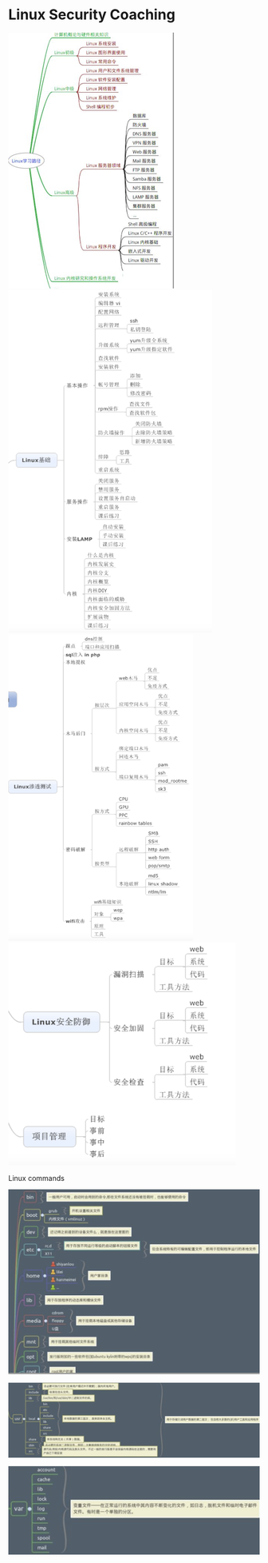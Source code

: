 # Linux Security Coaching

<img src="img/image-20230920145644548.png" alt="image-20230920145644548" style="zoom:50%;" />

<img src="img/image-20230920144814733.png" alt="image-20230920144814733" style="zoom:67%;" />

<img src="img/image-20230920144907128.png" alt="image-20230920144907128" style="zoom:60%;" />

<img src="img/image-20230920144952795.png" alt="image-20230920144952795" style="zoom:60%;" />

Linux commands

<img src="img/image-20230920150428988.png" alt="image-20230920150428988" style="zoom:50%;" />

![image-20230920150202886](img/image-20230920150202886.png)

<img src="img/image-20230920150238212.png" alt="image-20230920150238212" style="zoom:50%;" />

